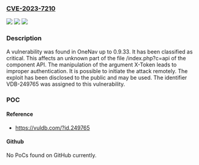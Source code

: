 ### [CVE-2023-7210](https://cve.mitre.org/cgi-bin/cvename.cgi?name=CVE-2023-7210)
![](https://img.shields.io/static/v1?label=Product&message=OneNav&color=blue)
![](https://img.shields.io/static/v1?label=Version&message=%3D%200.9.0%20&color=brighgreen)
![](https://img.shields.io/static/v1?label=Vulnerability&message=CWE-287%20Improper%20Authentication&color=brighgreen)

### Description

A vulnerability was found in OneNav up to 0.9.33. It has been classified as critical. This affects an unknown part of the file /index.php?c=api of the component API. The manipulation of the argument X-Token leads to improper authentication. It is possible to initiate the attack remotely. The exploit has been disclosed to the public and may be used. The identifier VDB-249765 was assigned to this vulnerability.

### POC

#### Reference
- https://vuldb.com/?id.249765

#### Github
No PoCs found on GitHub currently.

